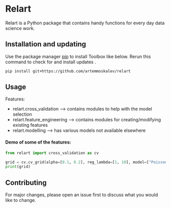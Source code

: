 # Relart

Relart is a Python package that contains handy functions for every day data science work. 

## Installation and updating
Use the package manager [pip](https://pip.pypa.io/en/stable/) to install Toolbox like below. 
Rerun this command to check for and install  updates .
```bash
pip install git+https://github.com/artemmoskalev/relart
```

## Usage
Features:
* relart.cross_validation --> contains modules to help with the model selection
* relart.feature_engineering --> contains modules for creating/modifying existing features
* relart.modelling --> has various models not available elsewhere

#### Demo of some of the features:
```python
from relart import cross_validation as cv

grid = cv.cv_grid(alpha=[0.1, 0.2], reg_lambda=[1, 10], model=["Poisson", "Negative Binomial"])
print(grid)

```
## Contributing
For major changes, please open an issue first to discuss what you would like to change.
